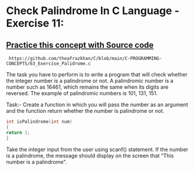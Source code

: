 # Check Palindrome In C Language - Exercise 11: 

## [Practice this concept with Source code ](https://github.com/theafrazkhan/C/blob/main/C-PROGRAMMING-CONCEPTS/63_Exercise_Palidrome.c)

```
 https://github.com/theafrazkhan/C/blob/main/C-PROGRAMMING-CONCEPTS/63_Exercise_Palidrome.c
```

The task you have to perform is to write a program that will check whether the integer number is a palindrome or not. A palindromic number is a number such as 16461, which remains the same when its digits are reversed. The example of palindromic numbers is 101, 131, 151.

Task:-
Create a function in which you will pass the number as an argument and the function return whether the number is palindrome or not.
```c
int isPalindrome(int num)
{
return 1;
}
```

Take the integer input from the user using scanf() statement. If the number is a palindrome, the message should display on the screen that “This number is a palindrome”.
